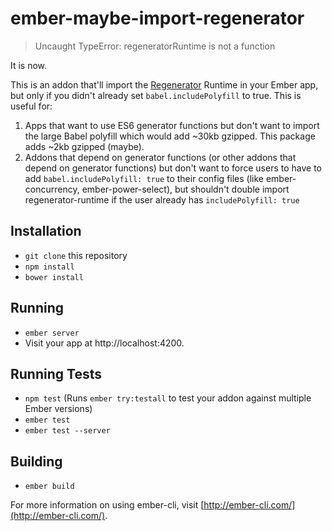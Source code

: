 # ember-maybe-import-regenerator

> Uncaught TypeError: regeneratorRuntime is not a function

It is now.

This is an addon that'll import the
[Regenerator](https://github.com/facebook/regenerator)
Runtime in your Ember app, but only if you didn't already set
`babel.includePolyfill` to true. This is useful for:

1. Apps that want to use ES6 generator functions but don't want to
   import the large Babel polyfill which would add ~30kb gzipped. This package adds ~2kb gzipped (maybe).
2. Addons that depend on generator functions (or other addons
   that depend on generator functions) but don't want to
   force users to have to add `babel.includePolyfill: true` to
   their config files (like ember-concurrency, ember-power-select), but
   shouldn't double import regenerator-runtime if the user already
   has `includePolyfill: true`

## Installation

* `git clone` this repository
* `npm install`
* `bower install`

## Running

* `ember server`
* Visit your app at http://localhost:4200.

## Running Tests

* `npm test` (Runs `ember try:testall` to test your addon against multiple Ember versions)
* `ember test`
* `ember test --server`

## Building

* `ember build`

For more information on using ember-cli, visit [http://ember-cli.com/](http://ember-cli.com/).

